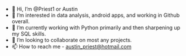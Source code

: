 - 👋 Hi, I’m @Priest1 or Austin
- 👀 I’m interested in data analysis, android apps, and working in Github overall.
- 🌱 I’m currently working with Python primarily and then sharpening up my SQL skills.
- 💞️ I’m looking to collaborate on most any projects.
- 📫 How to reach me - austin_priest@hotmail.com

